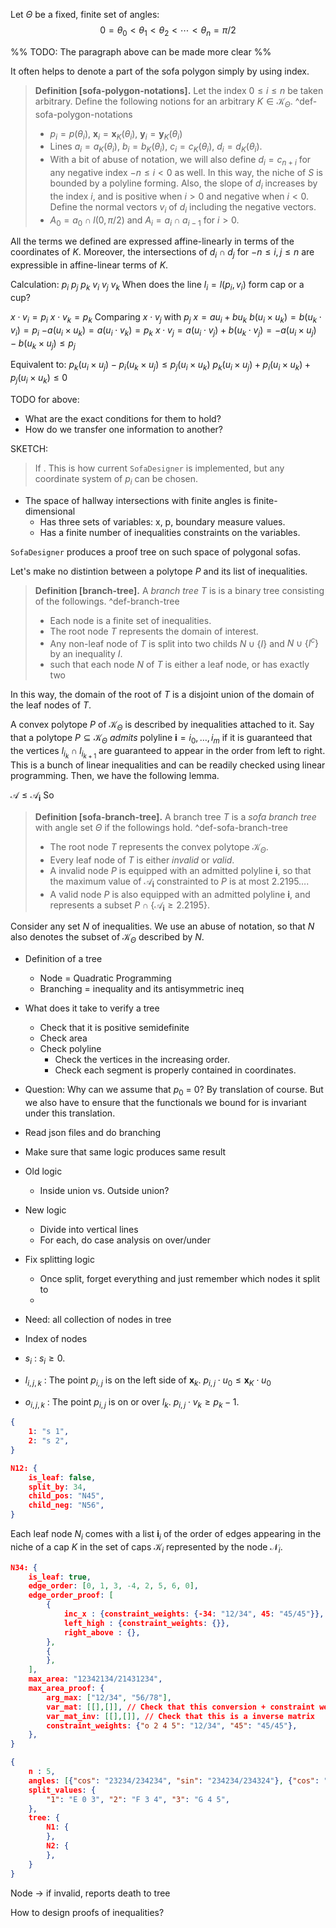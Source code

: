 Let $\Theta$ be a fixed, finite set of angles:
$$
0 = \theta_0 < \theta_1 < \theta_2 < \cdots < \theta_n = \pi/2
$$

%% TODO: The paragraph above can be made more clear %%


It often helps to denote a part of the sofa polygon simply by using index.

> __Definition [sofa-polygon-notations].__ Let the index $0 \leq i \leq n$ be taken arbitrary. Define the following notions for an arbitrary $K \in \mathcal{K}_\Theta$. ^def-sofa-polygon-notations
> 
> - $p_i = p(\theta_i)$, $\mathbf{x}_i = \mathbf{x}_K(\theta_i)$, $\mathbf{y}_i = \mathbf{y}_K(\theta_i)$
> - Lines $a_i = a_K(\theta_i)$, $b_i = b_K(\theta_i)$, $c_i = c_K(\theta_i)$, $d_i = d_K(\theta_i)$.
> - With a bit of abuse of notation, we will also define $d_i = c_{n + i}$ for any negative index $-n \leq i < 0$ as well. In this way, the niche of $S$ is bounded by a polyline forming. Also, the slope of $d_i$ increases by the index $i$, and is positive when $i > 0$ and negative when $i < 0$. Define the normal vectors $v_i$ of $d_i$ including the negative vectors.
> - $A_0 = a_0 \cap l(0, \pi/2)$ and $A_i = a_{i} \cap a_{i-1}$ for $i > 0$.

All the terms we defined are expressed affine-linearly in terms of the coordinates of $K$. Moreover, the intersections of $d_i \cap d_j$ for $-n \leq i, j \leq n$ are expressible in affine-linear terms of $K$. 

Calculation:
$p_i$ $p_j$ $p_k$ $v_i$ $v_j$ $v_k$
When does the line $l_i = l(p_i, v_i)$ form cap or a cup?

$x \cdot v_i = p_i$
$x \cdot v_k = p_k$
Comparing $x \cdot v_j$ with $p_j$
$x = a u_i + b u_k$
$b (u_i \times u_k) = b (u_k \cdot v_i) = p_i$
$-a (u_i \times u_k) = a (u_i \cdot v_k) = p_k$
$x \cdot v_j = a(u_i \cdot v_j) + b (u_k \cdot v_j) = -a(u_i \times u_j) - b (u_k \times u_j) \leq p_j$

Equivalent to:
$p_k (u_i \times u_j) - p_i (u_k \times u_j) \leq p_j (u_i \times u_k)$
$p_k (u_i \times u_j) + p_i (u_i \times u_k) + p_j (u_i \times u_k) \leq 0$




TODO for above:
- What are the exact conditions for them to hold?
- How do we transfer one information to another?

SKETCH:
> If . This is how current `SofaDesigner` is implemented, but any coordinate system of $p_i$ can be chosen. 


- The space of hallway intersections with finite angles is finite-dimensional
	- Has three sets of variables: x, p, boundary measure values.
	- Has a finite number of inequalities constraints on the variables.

`SofaDesigner` produces a proof tree on such space of polygonal sofas.

Let's make no distintion between a polytope $P$ and its list of inequalities.

> __Definition [branch-tree].__ A _branch tree_ $T$ is is a binary tree consisting of the followings. ^def-branch-tree
> 
> - Each node is a finite set of inequalities. 
> - The root node $T$ represents the domain of interest.
> - Any non-leaf node of $T$ is split into two childs $N \cup \left\{ I \right\}$ and $N \cup \left\{ I^c \right\}$ by an inequality $I$.
> - such that each node $N$ of $T$ is either a leaf node, or has exactly two  

In this way, the domain of the root of $T$ is a disjoint union of the domain of the leaf nodes of $T$.

A convex polytope $P$ of $\mathcal{K}_\Theta$ is described by inequalities attached to it. Say that a polytope $P \subseteq \mathcal{K}_\Theta$ _admits_ polyline $\mathbf{i} = i_0, \dots, i_m$ if it is guaranteed that the vertices $l_{i_k} \cap l_{i_{k+1}}$ are guaranteed to appear in the order from left to right. This is a bunch of linear inequalities and can be readily checked using linear programming. Then, we have the following lemma.

$\mathcal{A} \leq \mathcal{A}_{\mathbf{i}}$
So 

> __Definition [sofa-branch-tree].__ A branch tree $T$ is a _sofa branch tree_ with angle set $\Theta$ if the followings hold. ^def-sofa-branch-tree
> 
> - The root node $T$ represents the convex polytope $\mathcal{K}_\Theta$.
> - Every leaf node of $T$ is either _invalid_ or _valid_.
> - A invalid node $P$ is equipped with an admitted polyline $\mathbf{i}$, so that the maximum value of $\mathcal{A}_\mathbf{i}$ constrainted to $P$ is at most $2.2195\dots$.
> - A valid node $P$ is also equipped with an admitted polyline $\mathbf{i}$, and represents a subset $P \cap \left\{ \mathcal{A}_{\mathbf{i}} \geq 2.2195 \right\}$.

Consider any set $N$ of inequalities. We use an abuse of notation, so that $N$ also denotes the subset of $\mathcal{K}_\Theta$ described by $N$. 




- Definition of a tree
	- Node = Quadratic Programming
	- Branching = inequality and its antisymmetric ineq 

- What does it take to verify a tree
	- Check that it is positive semidefinite
	- Check area
	- Check polyline
		- Check the vertices in the increasing order.
		- Check each segment is properly contained in coordinates.

- Question: Why can we assume that $p_0$ = 0? By translation of course. But we also have to ensure that the functionals we bound for is invariant under this translation.

- Read json files and do branching
- Make sure that same logic produces same result

- Old logic
	- Inside union vs. Outside union?
- New logic
	- Divide into vertical lines
	- For each, do case analysis on over/under 

- Fix splitting logic
	- Once split, forget everything and just remember which nodes it split to
	- 

- Need: all collection of nodes in tree
- Index of nodes


- $s_i$ : $s_i \geq 0$. 
- $l_{i, j, k}$ : The point $p_{i, j}$ is on the left side of $\mathbf{x}_k$. $p_{i, j} \cdot u_0 \leq \mathbf{x}_K \cdot u_0$
- $o_{i, j, k}$ : The point $p_{i, j}$ is on or over $l_k$. $p_{i, j} \cdot v_k \geq p_k - 1$. 

```json
{
    1: "s 1",
    2: "s 2",
}
```

```json
N12: {
    is_leaf: false,
    split_by: 34,
    child_pos: "N45",
    child_neg: "N56",
}
```

Each leaf node $N_i$ comes with a list $\mathbf{i}_i$ of the order of edges appearing in the niche of a cap $K$ in the set of caps $\mathcal{K}_i$ represented by the node $\mathcal{N}_i$. 

```json
N34: {
    is_leaf: true,
    edge_order: [0, 1, 3, -4, 2, 5, 6, 0],
    edge_order_proof: [
		{
            inc_x : {constraint_weights: {-34: "12/34", 45: "45/45"}},
            left_high : {constraint_weights: {}},
            right_above : {},
        },
        {
        },
    ],
    max_area: "12342134/21431234",
    max_area_proof: {
	    arg_max: ["12/34", "56/78"],
	    var_mat: [[],[]], // Check that this conversion + constraint weights 
	    var_mat_inv: [[],[]], // Check that this is a inverse matrix
	    constraint_weights: {"o 2 4 5": "12/34", "45": "45/45"},
    },
}
```

```json
{
    n : 5,
    angles: [{"cos": "23234/234234", "sin": "234234/234324"}, {"cos": "234334", "sin": "24334"},],
    split_values: {
	    "1": "E 0 3", "2": "F 3 4", "3": "G 4 5",
    },
    tree: {
        N1: {
        },
        N2: {
        },
    }
}
```

Node -> if invalid, reports death to tree



How to design proofs of inequalities?